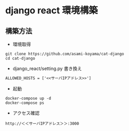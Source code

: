 # django react 環境構築


## 構築方法
- 環境取得
```
git clone https://github.com/asami-koyama/cat-django
cd cat-django
```

- django_react/setting.py 書き換え
```txt
ALLOWED_HOSTS = ['<<サーバIPアドレス>>']
```

- 起動
```
docker-compose up -d
docker-compose ps
```

- アクセス確認
```
http://＜＜サーバIPアドレス＞＞:3000
```